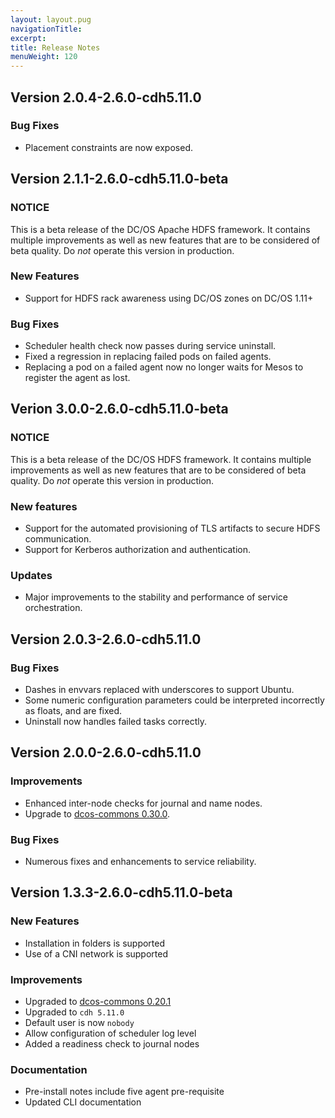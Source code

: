 ```yaml
---
layout: layout.pug
navigationTitle:
excerpt:
title: Release Notes
menuWeight: 120
---
```


## Version 2.0.4-2.6.0-cdh5.11.0

### Bug Fixes
- Placement constraints are now exposed.

## Version 2.1.1-2.6.0-cdh5.11.0-beta

### NOTICE
This is a beta release of the DC/OS Apache HDFS framework. It contains multiple improvements as well as new features that are to be considered of beta quality. Do _not_ operate this version in production.

### New Features
- Support for HDFS rack awareness using DC/OS zones on DC/OS 1.11+

### Bug Fixes
- Scheduler health check now passes during service uninstall.
- Fixed a regression in replacing failed pods on failed agents.
- Replacing a pod on a failed agent now no longer waits for Mesos to register the agent as lost.

## Verion 3.0.0-2.6.0-cdh5.11.0-beta

### NOTICE
This is a beta release of the DC/OS HDFS framework. It contains multiple improvements as well as new features that are to be considered of beta quality. Do _not_ operate this version in production.

### New features
- Support for the automated provisioning of TLS artifacts to secure HDFS communication.
- Support for Kerberos authorization and authentication.

### Updates
- Major improvements to the stability and performance of service orchestration.

## Version 2.0.3-2.6.0-cdh5.11.0

### Bug Fixes
* Dashes in envvars replaced with underscores to support Ubuntu.
* Some numeric configuration parameters could be interpreted incorrectly as floats, and are fixed.
* Uninstall now handles failed tasks correctly.

## Version 2.0.0-2.6.0-cdh5.11.0

### Improvements
- Enhanced inter-node checks for journal and name nodes.
- Upgrade to [dcos-commons 0.30.0](https://github.com/mesosphere/dcos-commons/releases/tag/0.30.0).

### Bug Fixes
- Numerous fixes and enhancements to service reliability.

## Version 1.3.3-2.6.0-cdh5.11.0-beta

### New Features
- Installation in folders is supported
- Use of a CNI network is supported

### Improvements
- Upgraded to [dcos-commons 0.20.1](https://github.com/mesosphere/dcos-commons/releases/tag/0.20.1)
- Upgraded to `cdh 5.11.0`
- Default user is now `nobody`
- Allow configuration of scheduler log level
- Added a readiness check to journal nodes

### Documentation
- Pre-install notes include five agent pre-requisite
- Updated CLI documentation
